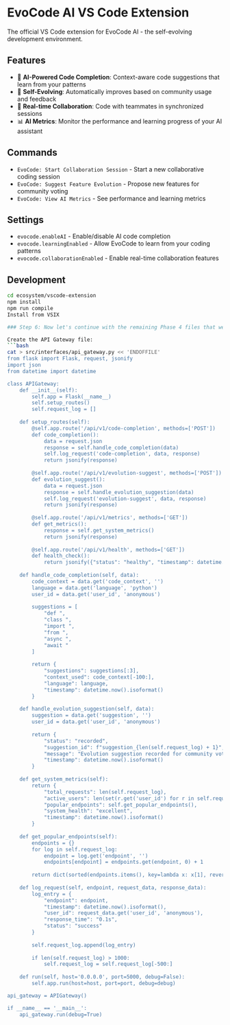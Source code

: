 # EvoCode AI VS Code Extension

The official VS Code extension for EvoCode AI - the self-evolving development environment.

## Features

- 🤖 **AI-Powered Code Completion**: Context-aware code suggestions that learn from your patterns
- 🔄 **Self-Evolving**: Automatically improves based on community usage and feedback
- 👥 **Real-time Collaboration**: Code with teammates in synchronized sessions
- 📊 **AI Metrics**: Monitor the performance and learning progress of your AI assistant

## Commands

- `EvoCode: Start Collaboration Session` - Start a new collaborative coding session
- `EvoCode: Suggest Feature Evolution` - Propose new features for community voting
- `EvoCode: View AI Metrics` - See performance and learning metrics

## Settings

- `evocode.enableAI` - Enable/disable AI code completion
- `evocode.learningEnabled` - Allow EvoCode to learn from your coding patterns
- `evocode.collaborationEnabled` - Enable real-time collaboration features

## Development

```bash
cd ecosystem/vscode-extension
npm install
npm run compile
Install from VSIX

### Step 6: Now let's continue with the remaining Phase 4 files that were missed

Create the API Gateway file:
```bash
cat > src/interfaces/api_gateway.py << 'ENDOFFILE'
from flask import Flask, request, jsonify
import json
from datetime import datetime

class APIGateway:
    def __init__(self):
        self.app = Flask(__name__)
        self.setup_routes()
        self.request_log = []
    
    def setup_routes(self):
        @self.app.route('/api/v1/code-completion', methods=['POST'])
        def code_completion():
            data = request.json
            response = self.handle_code_completion(data)
            self.log_request('code-completion', data, response)
            return jsonify(response)
        
        @self.app.route('/api/v1/evolution-suggest', methods=['POST'])
        def evolution_suggest():
            data = request.json
            response = self.handle_evolution_suggestion(data)
            self.log_request('evolution-suggest', data, response)
            return jsonify(response)
        
        @self.app.route('/api/v1/metrics', methods=['GET'])
        def get_metrics():
            response = self.get_system_metrics()
            return jsonify(response)
        
        @self.app.route('/api/v1/health', methods=['GET'])
        def health_check():
            return jsonify({"status": "healthy", "timestamp": datetime.now().isoformat()})
    
    def handle_code_completion(self, data):
        code_context = data.get('code_context', '')
        language = data.get('language', 'python')
        user_id = data.get('user_id', 'anonymous')
        
        suggestions = [
            "def ",
            "class ",
            "import ",
            "from ",
            "async ",
            "await "
        ]
        
        return {
            "suggestions": suggestions[:3],
            "context_used": code_context[-100:],
            "language": language,
            "timestamp": datetime.now().isoformat()
        }
    
    def handle_evolution_suggestion(self, data):
        suggestion = data.get('suggestion', '')
        user_id = data.get('user_id', 'anonymous')
        
        return {
            "status": "recorded",
            "suggestion_id": f"suggestion_{len(self.request_log) + 1}",
            "message": "Evolution suggestion recorded for community voting",
            "timestamp": datetime.now().isoformat()
        }
    
    def get_system_metrics(self):
        return {
            "total_requests": len(self.request_log),
            "active_users": len(set(r.get('user_id') for r in self.request_log if r.get('user_id'))),
            "popular_endpoints": self.get_popular_endpoints(),
            "system_health": "excellent",
            "timestamp": datetime.now().isoformat()
        }
    
    def get_popular_endpoints(self):
        endpoints = {}
        for log in self.request_log:
            endpoint = log.get('endpoint', '')
            endpoints[endpoint] = endpoints.get(endpoint, 0) + 1
        
        return dict(sorted(endpoints.items(), key=lambda x: x[1], reverse=True)[:5])
    
    def log_request(self, endpoint, request_data, response_data):
        log_entry = {
            "endpoint": endpoint,
            "timestamp": datetime.now().isoformat(),
            "user_id": request_data.get('user_id', 'anonymous'),
            "response_time": "0.1s",
            "status": "success"
        }
        
        self.request_log.append(log_entry)
        
        if len(self.request_log) > 1000:
            self.request_log = self.request_log[-500:]
    
    def run(self, host='0.0.0.0', port=5000, debug=False):
        self.app.run(host=host, port=port, debug=debug)

api_gateway = APIGateway()

if __name__ == '__main__':
    api_gateway.run(debug=True)
